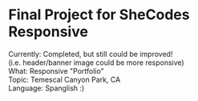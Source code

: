 # Final Project for SheCodes Responsive

Currently: Completed, but still could be improved! <br>
(i.e. header/banner image could be more responsive)<br>
What: Responsive "Portfolio" <br>
Topic: Temescal Canyon Park, CA <br>
Language: Spanglish :)
